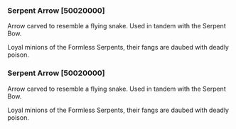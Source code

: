 ### Serpent Arrow [50020000]

Arrow carved to resemble a flying snake. Used in tandem with the Serpent Bow.

Loyal minions of the Formless Serpents, their fangs are daubed with deadly poison.### Serpent Arrow [50020000]

Arrow carved to resemble a flying snake. Used in tandem with the Serpent Bow.

Loyal minions of the Formless Serpents, their fangs are daubed with deadly poison.